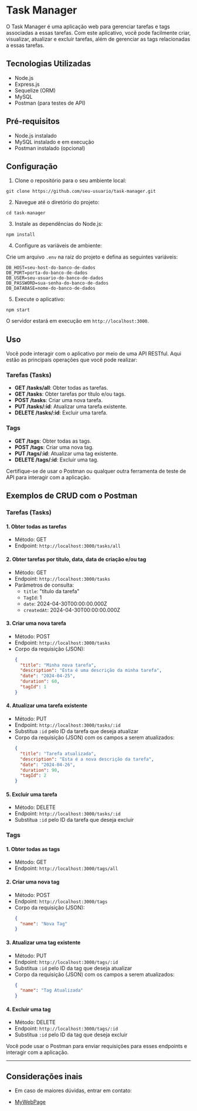 # Task Manager

O Task Manager é uma aplicação web para gerenciar tarefas e tags associadas a essas tarefas. Com este aplicativo, você pode facilmente criar, visualizar, atualizar e excluir tarefas, além de gerenciar as tags relacionadas a essas tarefas.

## Tecnologias Utilizadas

- Node.js
- Express.js
- Sequelize (ORM)
- MySQL
- Postman (para testes de API)

## Pré-requisitos

- Node.js instalado
- MySQL instalado e em execução
- Postman instalado (opcional)

## Configuração

1. Clone o repositório para o seu ambiente local:

```
git clone https://github.com/seu-usuario/task-manager.git
```

2. Navegue até o diretório do projeto:

```
cd task-manager
```

3. Instale as dependências do Node.js:

```
npm install
```

4. Configure as variáveis de ambiente:

Crie um arquivo `.env` na raiz do projeto e defina as seguintes variáveis:

```
DB_HOST=seu-host-do-banco-de-dados
DB_PORT=porta-do-banco-de-dados
DB_USER=seu-usuario-do-banco-de-dados
DB_PASSWORD=sua-senha-do-banco-de-dados
DB_DATABASE=nome-do-banco-de-dados
```

5. Execute o aplicativo:

```
npm start
```

O servidor estará em execução em `http://localhost:3000`.

## Uso

Você pode interagir com o aplicativo por meio de uma API RESTful. Aqui estão as principais operações que você pode realizar:

### Tarefas (Tasks)

- **GET /tasks/all**: Obter todas as tarefas.
- **GET /tasks**: Obter tarefas por título e/ou tags.
- **POST /tasks**: Criar uma nova tarefa.
- **PUT /tasks/:id**: Atualizar uma tarefa existente.
- **DELETE /tasks/:id**: Excluir uma tarefa.

### Tags

- **GET /tags**: Obter todas as tags.
- **POST /tags**: Criar uma nova tag.
- **PUT /tags/:id**: Atualizar uma tag existente.
- **DELETE /tags/:id**: Excluir uma tag.

Certifique-se de usar o Postman ou qualquer outra ferramenta de teste de API para interagir com a aplicação.

## Exemplos de CRUD com o Postman

### Tarefas (Tasks)

#### 1. Obter todas as tarefas

- Método: GET
- Endpoint: `http://localhost:3000/tasks/all`

#### 2. Obter tarefas por título, data, data de criação e/ou tag

- Método: GET
- Endpoint: `http://localhost:3000/tasks`
- Parâmetros de consulta:
  - `title`: "título da tarefa"
  - `TagId`: 1
  - `date`: 2024-04-30T00:00:00.000Z
  - `createdAt`: 2024-04-30T00:00:00.000Z

#### 3. Criar uma nova tarefa

- Método: POST
- Endpoint: `http://localhost:3000/tasks`
- Corpo da requisição (JSON):
  ```json
  {
    "title": "Minha nova tarefa",
    "description": "Esta é uma descrição da minha tarefa",
    "date": "2024-04-25",
    "duration": 60,
    "tagId": 1
  }
  ```

#### 4. Atualizar uma tarefa existente

- Método: PUT
- Endpoint: `http://localhost:3000/tasks/:id`
- Substitua `:id` pelo ID da tarefa que deseja atualizar
- Corpo da requisição (JSON) com os campos a serem atualizados:
  ```json
  {
    "title": "Tarefa atualizada",
    "description": "Esta é a nova descrição da tarefa",
    "date": "2024-04-26",
    "duration": 90,
    "tagId": 2
  }
  ```

#### 5. Excluir uma tarefa

- Método: DELETE
- Endpoint: `http://localhost:3000/tasks/:id`
- Substitua `:id` pelo ID da tarefa que deseja excluir

### Tags

#### 1. Obter todas as tags

- Método: GET
- Endpoint: `http://localhost:3000/tags/all`

#### 2. Criar uma nova tag

- Método: POST
- Endpoint: `http://localhost:3000/tags`
- Corpo da requisição (JSON):
  ```json
  {
    "name": "Nova Tag"
  }
  ```

#### 3. Atualizar uma tag existente

- Método: PUT
- Endpoint: `http://localhost:3000/tags/:id`
- Substitua `:id` pelo ID da tag que deseja atualizar
- Corpo da requisição (JSON) com os campos a serem atualizados:
  ```json
  {
    "name": "Tag Atualizada"
  }
  ```

#### 4. Excluir uma tag

- Método: DELETE
- Endpoint: `http://localhost:3000/tags/:id`
- Substitua `:id` pelo ID da tag que deseja excluir

Você pode usar o Postman para enviar requisições para esses endpoints e interagir com a aplicação.

---

## Considerações inais

- Em caso de maiores dúvidas, entrar em contato:

- [MyWebPage](https://devfelipelimabr.github.io/git-page/)
